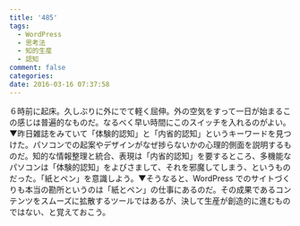 ```yaml
---
title: '485'
tags:
  - WordPress
  - 思考法
  - 知的生産
  - 認知
comment: false
categories:  
date: 2016-03-16 07:37:58
---
```


６時前に起床。久しぶりに外にでて軽く屈伸。外の空気をすって一日が始まるこの感じは普遍的なものだ。なるべく早い時間にこのスイッチを入れるのがよい。▼昨日雑誌をみていて「体験的認知」と「内省的認知」というキーワードを見つけた。パソコンでの起案やデザインがなぜ捗らないかの心理的側面を説明するものだ。知的な情報整理と統合、表現は「内省的認知」を要するところ、多機能なパソコンは「体験的認知」をよびさまして、それを邪魔してしまう、というものだった。「紙とペン」を意識しよう。▼そうなると、WordPress でのサイトづくりも本当の勘所というのは「紙とペン」の仕事にあるのだ。その成果であるコンテンツをスムーズに拡散するツールではあるが、決して生産が創造的に進むものではない、と覚えておこう。